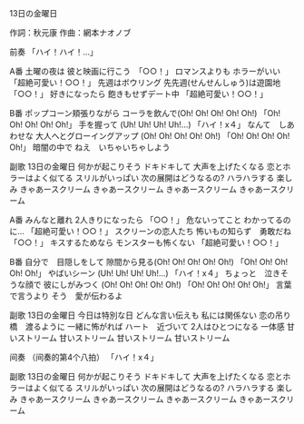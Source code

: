 13日の金曜日

作詞：秋元康
作曲：網本ナオノブ

前奏
「ハイ！ハイ！…」 

A番
土曜の夜は
彼と映画に行こう　「○○！」
ロマンスよりも
ホラーがいい　「超絶可愛い！○○！」
先週はボウリング
先先週(せんせんしゅう)は遊園地 「○○！」 
好きになったら
飽きもせずデート中 「超絶可愛い！○○！」 

B番
ポップコーン頬張りながら
コーラを飲んで(Oh! Oh! Oh! Oh! Oh!) 「Oh! Oh! Oh! Oh! Oh!」
手を握って
(Uh! Uh! Uh! Uh!…) 「ハイ！x４」 
なんて　しあわせな
大人へとグローイングアップ
(Oh! Oh! Oh! Oh! Oh!) 「Oh! Oh! Oh! Oh! Oh!」
暗闇の中で
ねえ　いちゃいちゃしよう

副歌
13日の金曜日
何かが起こりそう
ドキドキして
大声を上げたくなる
恋とホラーはよく似てる
スリルがいっぱい
次の展開はどうなるの?
ハラハラする
楽しみ
きゃあースクリーム
きゃあースクリーム
きゃあースクリーム
きゃあースクリーム

A番
みんなと離れ
2人きりになったら 「○○！」 
危ないってこと
わかってるのに… 「超絶可愛い！○○！」 
スクリーンの恋人たち
怖いもの知らず　勇敢だね 「○○！」 
キスするためなら
モンスターも怖くない 「超絶可愛い！○○！」 

B番
自分で　目隠しをして
隙間から見る(Oh! Oh! Oh! Oh! Oh!) 「Oh! Oh! Oh! Oh! Oh!」
やばいシーン
(Uh! Uh! Uh! Uh!…) 「ハイ！x４」 
ちょっと　泣きそうな顔で
彼にしがみつく
(Oh! Oh! Oh! Oh! Oh!) 「Oh! Oh! Oh! Oh! Oh!」
言葉で言うより
そう　愛が伝わるよ

副歌
13日の金曜日
今日は特別な日
どんな言い伝えも
私には関係ない
恋の吊り橋　渡るように
一緒に怖がれば
ハート　近づいて
2人はひとつになる
一体感
甘いストリーム
甘いストリーム
甘いストリーム
甘いストリーム

间奏
（间奏的第4个八拍）
「ハイ！x４」

副歌
13日の金曜日
何かが起こりそう
ドキドキして
大声を上げたくなる
恋とホラーはよく似てる
スリルがいっぱい
次の展開はどうなるの?
ハラハラする
楽しみ
きゃあースクリーム
きゃあースクリーム
きゃあースクリーム
きゃあースクリーム